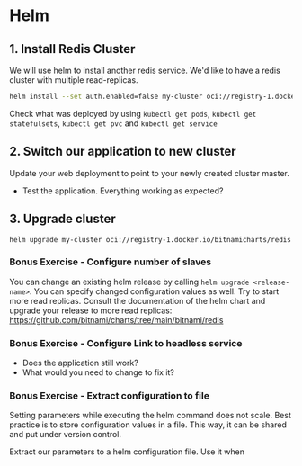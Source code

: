 # Helm

## 1. Install Redis Cluster

We will use helm to install another redis service. We'd like to have a redis cluster with multiple read-replicas.

```sh
helm install --set auth.enabled=false my-cluster oci://registry-1.docker.io/bitnamicharts/redis --version 17.16.0

```

Check what was deployed by using `kubectl get pods`, `kubectl get statefulsets`, `kubectl get pvc` and `kubectl get service`

## 2. Switch our application to new cluster

Update your web deployment to point to your newly created cluster master.

- Test the application. Everything working as expected?

## 3. Upgrade cluster

```
helm upgrade my-cluster oci://registry-1.docker.io/bitnamicharts/redis
```

### Bonus Exercise - Configure number of slaves

You can change an existing helm release by calling `helm upgrade <release-name>`. You can specify changed configuration values as well. Try to start more read replicas. Consult the documentation of the helm chart and upgrade your release to more read replicas: https://github.com/bitnami/charts/tree/main/bitnami/redis

### Bonus Exercise - Configure Link to headless service

- Does the application still work?
- What would you need to change to fix it?

### Bonus Exercise - Extract configuration to file

Setting parameters while executing the helm command does not scale. Best practice is to store configuration values in a file. This way, it can be shared and put under version control.

Extract our parameters to a helm configuration file. Use it when
